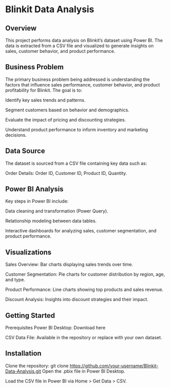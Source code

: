 # Blinkit Data Analysis
## Overview
This project performs data analysis on Blinkit’s dataset using Power BI. The data is extracted from a CSV file and visualized to generate insights on sales, customer behavior, and product performance.

## Business Problem
The primary business problem being addressed is understanding the factors that influence sales performance, customer behavior, and product profitability for Blinkit. The goal is to:

Identify key sales trends and patterns.

Segment customers based on behavior and demographics.

Evaluate the impact of pricing and discounting strategies.

Understand product performance to inform inventory and marketing decisions.

## Data Source
The dataset is sourced from a CSV file containing key data such as:

Order Details: Order ID, Customer ID, Product ID, Quantity.

## Power BI Analysis
Key steps in Power BI include:

Data cleaning and transformation (Power Query).

Relationship modeling between data tables.

Interactive dashboards for analyzing sales, customer segmentation, and product performance.

## Visualizations
Sales Overview: Bar charts displaying sales trends over time.

Customer Segmentation: Pie charts for customer distribution by region, age, and type.

Product Performance: Line charts showing top products and sales revenue.

Discount Analysis: Insights into discount strategies and their impact.

## Getting Started
Prerequisites
Power BI Desktop: Download here

CSV Data File: Available in the repository or replace with your own dataset.

## Installation
Clone the repository:
git clone https://github.com/your-username/Blinkit-Data-Analysis.git
Open the .pbix file in Power BI Desktop.

Load the CSV file in Power BI via Home > Get Data > CSV.


